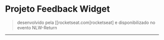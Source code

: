 # Projeto Feedback Widget
> desenvolvido pela [[rocketseat.com]rocketseat] e disponibilizado no evento NLW-Return
---
